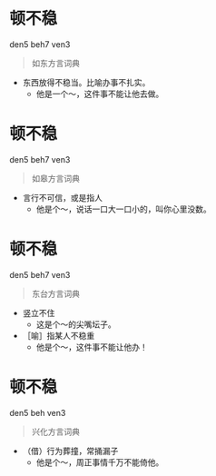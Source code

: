 # 顿不稳
den5 beh7 ven3
> 如东方言词典
- 东西放得不稳当。比喻办事不扎实。
  - 他是一个～，这件事不能让他去做。

# 顿不稳
den5 beh7 ven3
> 如皋方言词典
- 言行不可信，或是指人
  - 他是个～，说话一口大一口小的，叫你心里没数。

# 顿不稳
den5 beh7 ven3
> 东台方言词典
- 竖立不住
  - 这是个～的尖嘴坛子。
- ［喻］指某人不稳重
  - 他是个～，这件事不能让他办！

# 顿不稳
den5 beh ven3
> 兴化方言词典
- （借）行为葬撞，常捅漏子
  - 他是个～，周正事情千万不能倚他。
